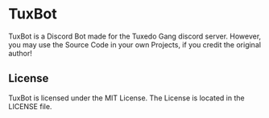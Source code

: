 # TuxBot
TuxBot is a Discord Bot made for the Tuxedo Gang discord server. However, you may
use the Source Code in your own Projects, if you credit the original author!

## License
TuxBot is licensed under the MIT License. The License is located in the LICENSE file.
